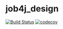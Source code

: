 # job4j_design
[![Build Status](https://www.travis-ci.com/flex021981/job4j_design.svg?branch=master)](https://www.travis-ci.com/flex021981/job4j_design)
[![codecov](https://codecov.io/gh/flex021981/job4j_design/branch/master/graph/badge.svg?token=6PAVQXK2K5)](https://codecov.io/gh/flex021981/job4j_design)
